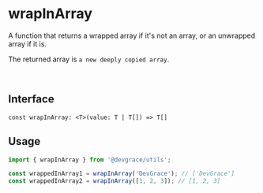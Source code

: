 # wrapInArray

A function that returns a wrapped array if it's not an array, or an unwrapped array if it is.

The returned array is `a new deeply copied array`.

<br />

## Interface
```tsx
const wrapInArray: <T>(value: T | T[]) => T[]
```

## Usage
```ts
import { wrapInArray } from '@devgrace/utils';

const wrappedInArray1 = wrapInArray('DevGrace'); // ['DevGrace']
const wrappedInArray2 = wrapInArray([1, 2, 3]); // [1, 2, 3]
```